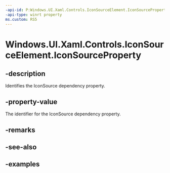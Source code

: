 ```yaml
---
-api-id: P:Windows.UI.Xaml.Controls.IconSourceElement.IconSourceProperty
-api-type: winrt property
ms.custom: RS5
---
```


<!-- Property syntax.
public DependencyProperty IconSourceProperty { get; }
-->

# Windows.UI.Xaml.Controls.IconSourceElement.IconSourceProperty

## -description

Identifies the IconSource dependency property.

## -property-value

The identifier for the IconSource dependency property.

## -remarks

## -see-also

## -examples

